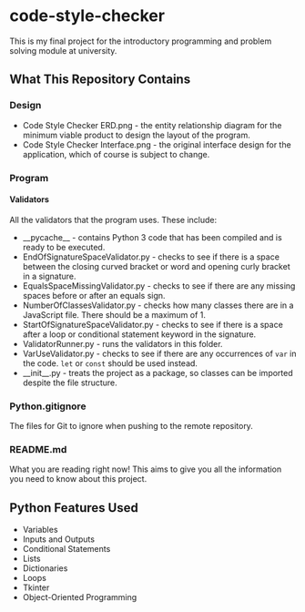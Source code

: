 # code-style-checker
This is my final project for the introductory programming and problem solving module at university.

## What This Repository Contains

### Design
- Code Style Checker ERD.png - the entity relationship diagram for the minimum viable product to design the layout of the program.
- Code Style Checker Interface.png - the original interface design for the application, which of course is subject to change.

### Program
#### Validators
All the validators that the program uses. These include:  
- \_\_pycache__ - contains Python 3 code that has been compiled and is ready to be executed.
- EndOfSignatureSpaceValidator.py - checks to see if there is a space between the closing curved bracket or word and opening curly bracket in a signature.
- EqualsSpaceMissingValidator.py - checks to see if there are any missing spaces before or after an equals sign.
- NumberOfClassesValidator.py - checks how many classes there are in a JavaScript file. There should be a maximum of 1.
- StartOfSignatureSpaceValidator.py - checks to see if there is a space after a loop or conditional statement keyword in the signature.
- ValidatorRunner.py - runs the validators in this folder.
- VarUseValidator.py - checks to see if there are any occurrences of `var` in the code. `let` or `const` should be used instead.
- \_\_init__.py - treats the project as a package, so classes can be imported despite the file structure.

### Python.gitignore
The files for Git to ignore when pushing to the remote repository.

### README.md
What you are reading right now! This aims to give you all the information you need to know about this project.

## Python Features Used
- Variables  
- Inputs and Outputs  
- Conditional Statements  
- Lists  
- Dictionaries  
- Loops  
- Tkinter  
- Object-Oriented Programming
